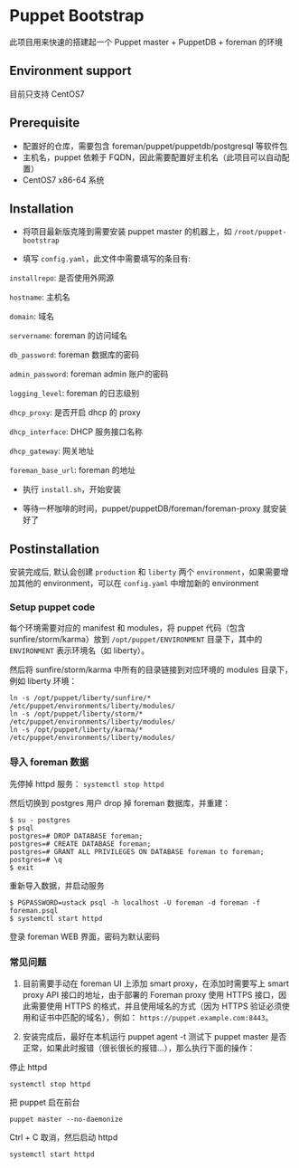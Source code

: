 # Puppet Bootstrap
此项目用来快速的搭建起一个 Puppet master + PuppetDB + foreman 的环境

## Environment support
目前只支持 CentOS7

## Prerequisite
- 配置好的仓库，需要包含 foreman/puppet/puppetdb/postgresql 等软件包
- 主机名，puppet 依赖于 FQDN，因此需要配置好主机名（此项目可以自动配置）
- CentOS7 x86-64 系统

## Installation
- 将项目最新版克隆到需要安装 puppet master 的机器上，如 `/root/puppet-bootstrap`

- 填写 `config.yaml`，此文件中需要填写的条目有:

`installrepo`: 是否使用外网源

`hostname`: 主机名

`domain`: 域名

`servername`: foreman 的访问域名

`db_password`: foreman 数据库的密码

`admin_password`: foreman admin 账户的密码

`logging_level`: foreman 的日志级别

`dhcp_proxy`: 是否开启 dhcp 的 proxy

`dhcp_interface`: DHCP 服务接口名称

`dhcp_gateway`:  网关地址

`foreman_base_url`: foreman 的地址


- 执行 `install.sh`，开始安装

- 等待一杯咖啡的时间，puppet/puppetDB/foreman/foreman-proxy 就安装好了

## Postinstallation
安装完成后, 默认会创建 `production`  和 `liberty` 两个 `environment`，如果需要增加其他的 environment，可以在 `config.yaml` 中增加新的 environment

### Setup puppet code
每个环境需要对应的 manifest 和 modules，将 puppet 代码（包含 sunfire/storm/karma）放到 `/opt/puppet/ENVIRONMENT` 目录下，其中的 `ENVIRONMENT` 表示环境名（如 liberty）。

然后将 sunfire/storm/karma 中所有的目录链接到对应环境的 modules 目录下，例如 liberty 环境：

```
ln -s /opt/puppet/liberty/sunfire/* /etc/puppet/environments/liberty/modules/
ln -s /opt/puppet/liberty/storm/* /etc/puppet/environments/liberty/modules/
ln -s /opt/puppet/liberty/karma/* /etc/puppet/environments/liberty/modules/
```

### 导入 foreman 数据
先停掉 httpd 服务：
`systemctl stop httpd`

然后切换到 postgres 用户 drop 掉 foreman 数据库，并重建：
```
$ su - postgres
$ psql
postgres=# DROP DATABASE foreman;
postgres=# CREATE DATABASE foreman;
postgres=# GRANT ALL PRIVILEGES ON DATABASE foreman to foreman;
postgres=# \q
$ exit
```

重新导入数据，并启动服务
```
$ PGPASSWORD=ustack psql -h localhost -U foreman -d foreman -f foreman.psql
$ systemctl start httpd
```

登录 foreman WEB 界面，密码为默认密码

### 常见问题
1. 目前需要手动在 foreman UI 上添加 smart proxy，在添加时需要写上 smart proxy  API  接口的地址，由于部署的 Foreman proxy 使用 HTTPS  接口，因此需要使用 HTTPS 的格式，并且使用域名的方式（因为 HTTPS 验证必须使用和证书中匹配的域名），例如： `https://puppet.example.com:8443`。

2. 安装完成后，最好在本机运行 puppet agent -t 测试下 puppet master 是否正常，如果此时报错（很长很长的报错...），那么执行下面的操作：

停止 httpd

`systemctl stop httpd`

把 puppet 启在前台

`puppet master --no-daemonize`

Ctrl + C 取消，然后启动 httpd

`systemctl start httpd`
